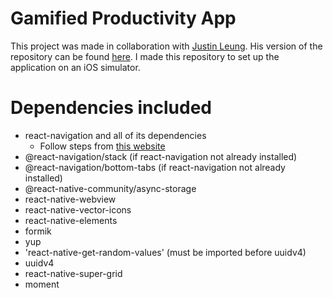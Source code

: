 # Gamified Productivity App

This project was made in collaboration with [Justin Leung](https://github.com/leungjch). His version of the repository can be found [here](https://github.com/leungjch/gotta-task-em-all). I made this repository to set up the application on an iOS simulator.

# Dependencies included

- react-navigation and all of its dependencies
    - Follow steps from [this website](https://reactnavigation.org/docs/getting-started/)
- @react-navigation/stack (if react-navigation not already installed)
- @react-navigation/bottom-tabs (if react-navigation not already installed)
- @react-native-community/async-storage
- react-native-webview
- react-native-vector-icons
- react-native-elements
- formik
- yup
- 'react-native-get-random-values' (must be imported before uuidv4)
- uuidv4
- react-native-super-grid
- moment


